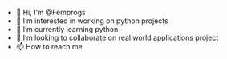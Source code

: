 - 👋 Hi, I’m @Femprogs
- 👀 I’m interested in working on python projects
- 🌱 I’m currently learning python
- 💞️ I’m looking to collaborate on real world applications project
- 📫 How to reach me 

<!---
Femprogs/Femprogs is a ✨ special ✨ repository because its `README.md` (this file) appears on your GitHub profile.
You can click the Preview link to take a look at your changes.
--->
